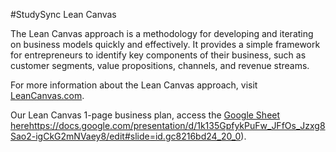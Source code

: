 #StudySync Lean Canvas

The Lean Canvas approach is a methodology for developing and iterating on business models quickly and effectively. It provides a simple framework for entrepreneurs to identify key components of their business, such as customer segments, value propositions, channels, and revenue streams.

For more information about the Lean Canvas approach, visit [LeanCanvas.com](https://www.leancanvas.com/).

Our Lean Canvas 1-page business plan, access the [Google Sheet here](https://docs.google.com/presentation/d/1k135GpfykPuFw_JFfOs_Jzxg8Sao2-igCkG2mNVaey8/edit#slide=id.gc8216bd24_20_0)https://docs.google.com/presentation/d/1k135GpfykPuFw_JFfOs_Jzxg8Sao2-igCkG2mNVaey8/edit#slide=id.gc8216bd24_20_0).
